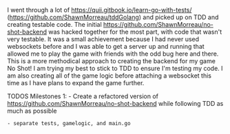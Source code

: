 I went through a lot of https://quii.gitbook.io/learn-go-with-tests/ (https://github.com/ShawnMorreau/tddGolang) and picked up on TDD and creating testable code. The initial https://github.com/ShawnMorreau/no-shot-backend was hacked together for the most part, with code that wasn't very testable. It was a small achievement because I had never used websockets before and I was able to get a server up and running that allowed me to play the game with friends with the odd bug here and there. This is a more methodical approach to creating the backend for my game No Shot! I am trying my best to stick to TDD to ensure I'm testing my code. I am also creating all of the game logic before attaching a websocket this time as I have plans to expand the game further.

TODOS
Milestones 1: 
    - Create a refactored version of https://github.com/ShawnMorreau/no-shot-backend while following TDD as much as possible

    - separate tests, gamelogic, and main.go 

   